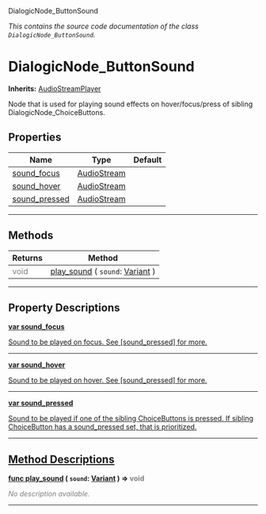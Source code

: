 
<div class="header-banner purple">
<div class="header-label purple">DialogicNode_ButtonSound</div>
</div>

*This contains the source code documentation of the class `DialogicNode_ButtonSound`.*
        
# DialogicNode_ButtonSound
**Inherits:** [AudioStreamPlayer](https://docs.godotengine.org/en/latest/classes/class_audiostreamplayer.html#class-audiostreamplayer)

Node that is used for playing sound effects on hover/focus/press of sibling DialogicNode_ChoiceButtons.
## Properties
Name | Type | Default 
--- | --- | --- 
[<span class="hljs-title">sound_focus</span>](#property-sound_focus) | [AudioStream](https://docs.godotengine.org/en/latest/classes/class_audiostream.html#class-audiostream) |   
[<span class="hljs-title">sound_hover</span>](#property-sound_hover) | [AudioStream](https://docs.godotengine.org/en/latest/classes/class_audiostream.html#class-audiostream) |   
[<span class="hljs-title">sound_pressed</span>](#property-sound_pressed) | [AudioStream](https://docs.godotengine.org/en/latest/classes/class_audiostream.html#class-audiostream) |   
--- 

## Methods
Returns | Method 
--- | --- 
<span style = "color: gray">void</span> | [<span class="hljs-title">play_sound</span>](#property-play_sound) ( `sound`: [Variant](https://docs.godotengine.org/en/latest/classes/class_variant.html#class-variant) ) 
--- 
## Property Descriptions



<a class="header" id="property-sound_focus" href="#property-sound_focus">**<span class="hljs-attribute">var</span> <span class="hljs-title">sound_focus</span>** 



Sound to be played on focus. See [sound_pressed] for more.

---



<a class="header" id="property-sound_hover" href="#property-sound_hover">**<span class="hljs-attribute">var</span> <span class="hljs-title">sound_hover</span>** 



Sound to be played on hover. See [sound_pressed] for more.

---



<a class="header" id="property-sound_pressed" href="#property-sound_pressed">**<span class="hljs-attribute">var</span> <span class="hljs-title">sound_pressed</span>** 



Sound to be played if one of the sibling ChoiceButtons is pressed. If sibling ChoiceButton has a sound_pressed set, that is prioritized.

---

## Method Descriptions



<a class="header" id="method-play_sound" href="#method-play_sound">**<span class="hljs-attribute">func</span> [<span class="hljs-title">play_sound</span>](#property-play_sound) ( `sound`: [Variant](https://docs.godotengine.org/en/latest/classes/class_variant.html#class-variant) )</a>  ⇒ <span style = "color: gray">void</span>** 



 <span style = "color: gray">*No description available.*</span> 

---

